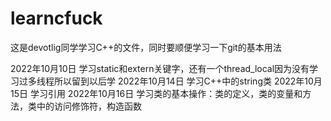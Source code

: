 # learncfuck
这是devotlig同学学习C++的文件，同时要顺便学习一下git的基本用法


2022年10月10日 学习static和extern关键字，还有一个thread_local因为没有学习过多线程所以留到以后学
2022年10月14日 学习C++中的string类
2022年10月15日 学习引用
2022年10月16日 学习类的基本操作：类的定义，类的变量和方法，类中的访问修饰符，构造函数